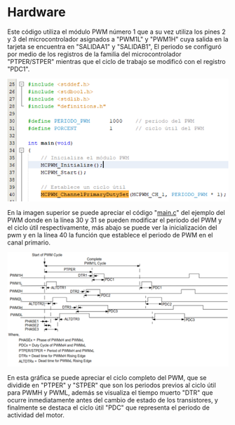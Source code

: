 # Hardware
Este código utiliza el módulo PWM número 1 que a su vez utiliza los pines 2 y 3 del microcontrolador asignados a "PWM1L" y "PWM1H" cuya salida en la tarjeta se encuentra en "SALIDAA1" y "SALIDAB1", El periodo se configuró por medio de los registros de la familia del microcontrolador "PTPER/STPER" mientras que el ciclo de trabajo se modificó con el registro "PDC1".


![](https://github.com/CXBRexDevs/Codigos-ejemplo-CXB/blob/main/images/Main_PWM.png?raw=true)


En la imagen superior se puede apreciar el código "[main.c](https://github.com/CXBRexDevs/Codigos-ejemplo-CXB/blob/main/EjemploPWM/firmware/src/main.c)" del ejemplo del PWM donde en la línea 30 y 31 se pueden modificar el periodo del PWM y el ciclo útil respectivamente, más abajo se puede ver la inicialización del pwm y en la línea 40 la función que establece el periodo de PWM en el canal primario.


![](https://github.com/CXBRexDevs/Codigos-ejemplo-CXB/blob/main/images/PWM_grafica.png?raw=true)


En esta gráfica se puede apreciar el ciclo completo del PWM, que se dividide en "PTPER" y "STPER" que son los periodos previos al ciclo útil para PWMH y PWML, además se visualiza el tiempo muerto "DTR" que ocurre inmediatamente antes del cambio de estado de los transistores, y finalmente se destaca el ciclo útil "PDC" que representa el periodo de actividad del motor.


